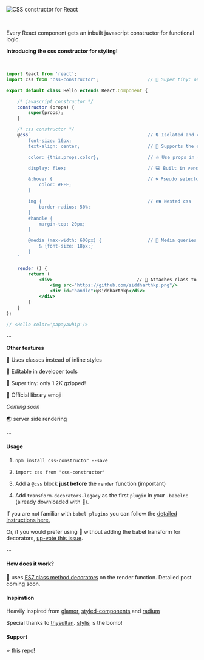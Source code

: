 ![CSS constructor for React](https://raw.githubusercontent.com/siddharthkp/css-constructor/master/header.png)

&nbsp;

Every React component gets an inbuilt javascript constructor for functional logic.

**Introducing the css constructor for styling!**

&nbsp;
&nbsp;

```jsx
import React from 'react';
import css from 'css-constructor';                  // 👶 Super tiny: only 1.2K gzipped!

export default class Hello extends React.Component {

    /* javascript constructor */
    constructor (props) {
        super(props);
    }

    /* css constructor */                           
    @css`                                           // 🔒 Isolated and co-located
        font-size: 16px;                            
        text-align: center;                         // 🎀 Supports the entirety of CSS

        color: {this.props.color};                  // 🔥 Use props in css

        display: flex;                              // 💻 Built in vendor prefixing

        &:hover {                                   // 🌀 Pseudo selectors
            color: #FFF;
        }

        img {                                       // 👪 Nested css
            border-radius: 50%;
        }
        #handle {
            margin-top: 20px;
        }

        @media (max-width: 600px) {                 // 📱 Media queries support
            & {font-size: 18px;}
        }
    `

    render () {
        return (
            <div>                               // 🔼 Attaches class to the highest element
                <img src="https://github.com/siddharthkp.png"/>
                <div id="handle">@siddharthkp</div>
            </div>
        )
    }
};

// <Hello color='papayawhip'/>

```

--

**Other features**

🙋 Uses classes instead of inline styles

🔧 Editable in developer tools

👶 Super tiny: only 1.2K gzipped!

💄 Official library emoji

*Coming soon*

🌏 server side rendering

--

#### Usage

1. `npm install css-constructor --save`

2. `import css from 'css-constructor'`

3. Add a `@css` block **just before** the `render` function (important)

4. Add `transform-decorators-legacy` as the first `plugin` in your `.babelrc` (already downloaded with 💄).

If you are not familiar with `babel plugins` you can follow the [detailed instructions here.](https://github.com/loganfsmyth/babel-plugin-transform-decorators-legacy#installation--usage)

Or, if you would prefer using 💄 without adding the babel transform for decorators, [up-vote this issue](https://github.com/siddharthkp/css-constructor/issues/1).

--

#### How does it work?

💄 uses [ES7 class method decorators](https://github.com/wycats/javascript-decorators) on the render function.
Detailed post coming soon.

#### Inspiration

Heavily inspired from [glamor](https://github.com/threepointone/glamor), [styled-components](https://github.com/styled-components/styled-components) and [radium](https://github.com/FormidableLabs/radium)

Special thanks to [thysultan](https://twitter.com/thysultan). [stylis](https://github.com/thysultan/stylis.js) is the bomb!

#### Support

⭐️ this repo!
